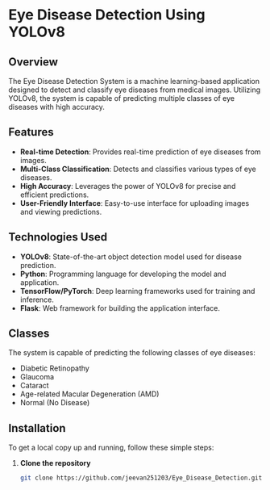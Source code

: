 # Eye Disease Detection Using YOLOv8

## Overview
The Eye Disease Detection System is a machine learning-based application designed to detect and classify eye diseases from medical images. Utilizing YOLOv8, the system is capable of predicting multiple classes of eye diseases with high accuracy.

## Features
- **Real-time Detection**: Provides real-time prediction of eye diseases from images.
- **Multi-Class Classification**: Detects and classifies various types of eye diseases.
- **High Accuracy**: Leverages the power of YOLOv8 for precise and efficient predictions.
- **User-Friendly Interface**: Easy-to-use interface for uploading images and viewing predictions.

## Technologies Used
- **YOLOv8**: State-of-the-art object detection model used for disease prediction.
- **Python**: Programming language for developing the model and application.
- **TensorFlow/PyTorch**: Deep learning frameworks used for training and inference.
- **Flask**: Web framework for building the application interface.

## Classes
The system is capable of predicting the following classes of eye diseases:
- Diabetic Retinopathy
- Glaucoma
- Cataract
- Age-related Macular Degeneration (AMD)
- Normal (No Disease)

## Installation
To get a local copy up and running, follow these simple steps:

1. **Clone the repository**
   ```bash
   git clone https://github.com/jeevan251203/Eye_Disease_Detection.git
